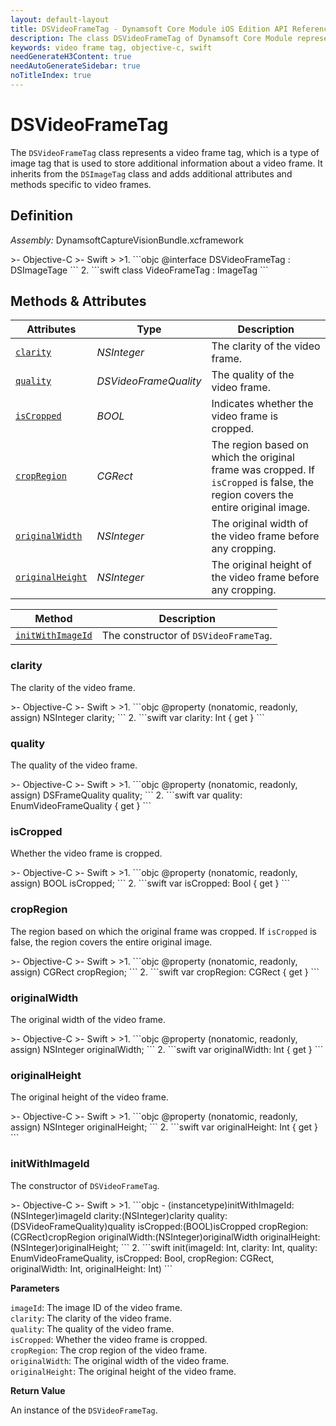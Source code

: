 ```yaml
---
layout: default-layout
title: DSVideoFrameTag - Dynamsoft Core Module iOS Edition API Reference
description: The class DSVideoFrameTag of Dynamsoft Core Module represents a video frame tag, which is a type of image tag that is used to store additional information about a video frame. It inherits from the DSImageTag class and adds additional attributes and methods specific to video frames.
keywords: video frame tag, objective-c, swift
needGenerateH3Content: true
needAutoGenerateSidebar: true
noTitleIndex: true
---
```


# DSVideoFrameTag

The `DSVideoFrameTag` class represents a video frame tag, which is a type of image tag that is used to store additional information about a video frame. It inherits from the `DSImageTag` class and adds additional attributes and methods specific to video frames.

## Definition

*Assembly:* DynamsoftCaptureVisionBundle.xcframework

<div class="sample-code-prefix"></div>
>- Objective-C
>- Swift
>
>1. 
```objc
@interface DSVideoFrameTag : DSImageTage
```
2. 
```swift
class VideoFrameTag : ImageTag
```

## Methods & Attributes

| Attributes | Type | Description |
| ---------- | ---- | ----------- |
| [`clarity`](#clarity) | *NSInteger* | The clarity of the video frame. |
| [`quality`](#quality) | *DSVideoFrameQuality* | The quality of the video frame. |
| [`isCropped`](#iscropped) | *BOOL* | Indicates whether the video frame is cropped. |
| [`cropRegion`](#cropregion) | *CGRect* | The region based on which the original frame was cropped. If `isCropped` is false, the region covers the entire original image. |
| [`originalWidth`](#originalwidth) | *NSInteger* | The original width of the video frame before any cropping. |
| [`originalHeight`](#originalheight) | *NSInteger* | The original height of the video frame before any cropping. |

| Method | Description |
|------- |-------------|
| [`initWithImageId`](#initwithimageid) | The constructor of `DSVideoFrameTag`. |

### clarity

The clarity of the video frame.

<div class="sample-code-prefix"></div>
>- Objective-C
>- Swift
>
>1. 
```objc
@property (nonatomic, readonly, assign) NSInteger clarity;
```
2. 
```swift
var clarity: Int { get }
```

### quality

The quality of the video frame.

<div class="sample-code-prefix"></div>
>- Objective-C
>- Swift
>
>1. 
```objc
@property (nonatomic, readonly, assign) DSFrameQuality quality;
```
2. 
```swift
var quality: EnumVideoFrameQuality { get }
```

### isCropped

Whether the video frame is cropped.

<div class="sample-code-prefix"></div>
>- Objective-C
>- Swift
>
>1. 
```objc
@property (nonatomic, readonly, assign) BOOL isCropped;
```
2. 
```swift
var isCropped: Bool { get }
```

### cropRegion

The region based on which the original frame was cropped. If `isCropped` is false, the region covers the entire original image.

<div class="sample-code-prefix"></div>
>- Objective-C
>- Swift
>
>1. 
```objc
@property (nonatomic, readonly, assign) CGRect cropRegion;
```
2. 
```swift
var cropRegion: CGRect { get }
```

### originalWidth

The original width of the video frame.

<div class="sample-code-prefix"></div>
>- Objective-C
>- Swift
>
>1. 
```objc
@property (nonatomic, readonly, assign) NSInteger originalWidth;
```
2. 
```swift
var originalWidth: Int { get }
```

### originalHeight

The original height of the video frame.

<div class="sample-code-prefix"></div>
>- Objective-C
>- Swift
>
>1. 
```objc
@property (nonatomic, readonly, assign) NSInteger originalHeight;
```
2. 
```swift
var originalHeight: Int { get }
```

### initWithImageId

The constructor of `DSVideoFrameTag`.

<div class="sample-code-prefix"></div>
>- Objective-C
>- Swift
>
>1. 
```objc
- (instancetype)initWithImageId:(NSInteger)imageId
                        clarity:(NSInteger)clarity
                        quality:(DSVideoFrameQuality)quality
                      isCropped:(BOOL)isCropped
                     cropRegion:(CGRect)cropRegion
                  originalWidth:(NSInteger)originalWidth
                 originalHeight:(NSInteger)originalHeight;
```
2. 
```swift
init(imageId: Int, clarity: Int, quality: EnumVideoFrameQuality, isCropped: Bool, cropRegion: CGRect, originalWidth: Int, originalHeight: Int)
```

**Parameters**

`imageId`: The image ID of the video frame.  
`clarity`: The clarity of the video frame.  
`quality`: The quality of the video frame.  
`isCropped`: Whether the video frame is cropped.  
`cropRegion`: The crop region of the video frame.  
`originalWidth`: The original width of the video frame.  
`originalHeight`: The original height of the video frame.

**Return Value**

An instance of the `DSVideoFrameTag`.
